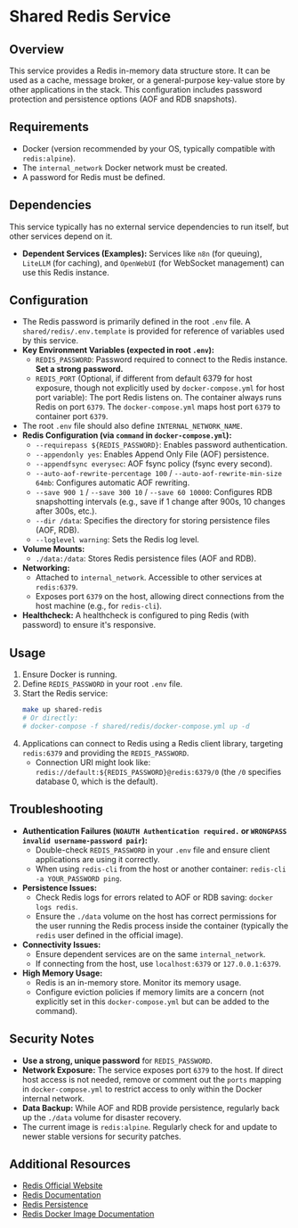 # Shared Redis Service

## Overview

This service provides a Redis in-memory data structure store. It can be used as a cache, message broker, or a general-purpose key-value store by other applications in the stack. This configuration includes password protection and persistence options (AOF and RDB snapshots).

## Requirements

- Docker (version recommended by your OS, typically compatible with `redis:alpine`).
- The `internal_network` Docker network must be created.
- A password for Redis must be defined.

## Dependencies

This service typically has no external service dependencies to run itself, but other services depend on it.
- **Dependent Services (Examples):** Services like `n8n` (for queuing), `LiteLLM` (for caching), and `OpenWebUI` (for WebSocket management) can use this Redis instance.

## Configuration

- The Redis password is primarily defined in the root `.env` file. A `shared/redis/.env.template` is provided for reference of variables used by this service.
- **Key Environment Variables (expected in root `.env`):**
    - `REDIS_PASSWORD`: Password required to connect to the Redis instance. **Set a strong password.**
    - `REDIS_PORT` (Optional, if different from default 6379 for host exposure, though not explicitly used by `docker-compose.yml` for host port variable): The port Redis listens on. The container always runs Redis on port `6379`. The `docker-compose.yml` maps host port `6379` to container port `6379`.
- The root `.env` file should also define `INTERNAL_NETWORK_NAME`.
- **Redis Configuration (via `command` in `docker-compose.yml`):**
    - `--requirepass ${REDIS_PASSWORD}`: Enables password authentication.
    - `--appendonly yes`: Enables Append Only File (AOF) persistence.
    - `--appendfsync everysec`: AOF fsync policy (fsync every second).
    - `--auto-aof-rewrite-percentage 100` / `--auto-aof-rewrite-min-size 64mb`: Configures automatic AOF rewriting.
    - `--save 900 1` / `--save 300 10` / `--save 60 10000`: Configures RDB snapshotting intervals (e.g., save if 1 change after 900s, 10 changes after 300s, etc.).
    - `--dir /data`: Specifies the directory for storing persistence files (AOF, RDB).
    - `--loglevel warning`: Sets the Redis log level.
- **Volume Mounts:**
    - `./data:/data`: Stores Redis persistence files (AOF and RDB).
- **Networking:**
    - Attached to `internal_network`. Accessible to other services at `redis:6379`.
    - Exposes port `6379` on the host, allowing direct connections from the host machine (e.g., for `redis-cli`).
- **Healthcheck:** A healthcheck is configured to ping Redis (with password) to ensure it's responsive.

## Usage

1.  Ensure Docker is running.
2.  Define `REDIS_PASSWORD` in your root `.env` file.
3.  Start the Redis service:
    ```bash
    make up shared-redis
    # Or directly:
    # docker-compose -f shared/redis/docker-compose.yml up -d
    ```
4.  Applications can connect to Redis using a Redis client library, targeting `redis:6379` and providing the `REDIS_PASSWORD`.
    - Connection URI might look like: `redis://default:${REDIS_PASSWORD}@redis:6379/0` (the `/0` specifies database 0, which is the default).

## Troubleshooting

- **Authentication Failures (`NOAUTH Authentication required.` or `WRONGPASS invalid username-password pair`):**
    - Double-check `REDIS_PASSWORD` in your `.env` file and ensure client applications are using it correctly.
    - When using `redis-cli` from the host or another container: `redis-cli -a YOUR_PASSWORD ping`.
- **Persistence Issues:**
    - Check Redis logs for errors related to AOF or RDB saving: `docker logs redis`.
    - Ensure the `./data` volume on the host has correct permissions for the user running the Redis process inside the container (typically the `redis` user defined in the official image).
- **Connectivity Issues:**
    - Ensure dependent services are on the same `internal_network`.
    - If connecting from the host, use `localhost:6379` or `127.0.0.1:6379`.
- **High Memory Usage:**
    - Redis is an in-memory store. Monitor its memory usage.
    - Configure eviction policies if memory limits are a concern (not explicitly set in this `docker-compose.yml` but can be added to the command).

## Security Notes

- **Use a strong, unique password** for `REDIS_PASSWORD`.
- **Network Exposure:** The service exposes port `6379` to the host. If direct host access is not needed, remove or comment out the `ports` mapping in `docker-compose.yml` to restrict access to only within the Docker internal network.
- **Data Backup:** While AOF and RDB provide persistence, regularly back up the `./data` volume for disaster recovery.
- The current image is `redis:alpine`. Regularly check for and update to newer stable versions for security patches.

## Additional Resources
- [Redis Official Website](https://redis.io/)
- [Redis Documentation](https://redis.io/docs/)
- [Redis Persistence](https://redis.io/docs/latest/operate/oss_and_stack/management/persistence/)
- [Redis Docker Image Documentation](https://hub.docker.com/_/redis)
